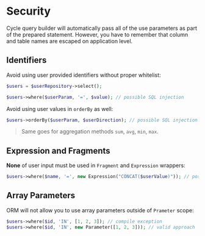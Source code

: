 # Security
Cycle query builder will automatically pass all of the use parameters as part of the prepared statement. However, you have to remember that column and table names are escaped on application level. 

## Identifiers
Avoid using user provided identifiers without proper whitelist:

```php
$users = $userRepository->select();

$users->where($userParam, '=', $value); // possible SQL injection
```

Avoid using user values in `orderBy` as well:

```php
$users->orderBy($userParam, $userDirection); // possible SQL injection
```

> Same goes for aggregation methods `sum`, `avg`, `min`, `max`.

## Expression and Fragments
**None** of user input must be used in `Fragment` and `Expression` wrappers:

```php
$users->where($name, '=', new Expression("CONCAT($userValue)")); // possible SQL injection
```

## Array Parameters
ORM will not allow you to use array parameters outside of `Prameter` scope:

```php
$users->where($id, 'IN', [1, 2, 3]); // compile exception
$users->where($id, 'IN', new Parameter([1, 2, 3])); // valid approach
```
